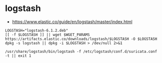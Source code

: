 # logstash

 * https://www.elastic.co/guide/en/logstash/master/index.html

```
LOGSTASH="logstash-6.1.2.deb"
[[ -f $LOGSTASH ]] || wget $WGET_PARAMS https://artifacts.elastic.co/downloads/logstash/$LOGSTASH -O $LOGSTASH
dpkg -s logstash || dpkg -i $LOGSTASH > /dev/null 2>&1
```

```
/usr/share/logstash/bin/logstash -f /etc/logstash/conf.d/suricata.conf -t || exit 1
```
